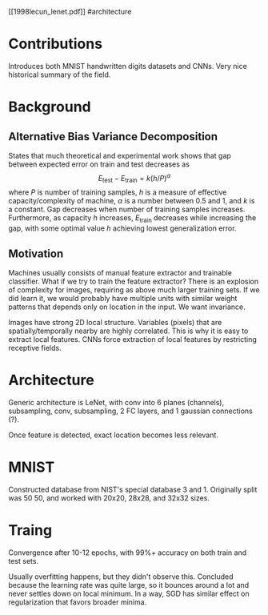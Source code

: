 [[1998lecun_lenet.pdf]]
#architecture 


# Contributions 

   Introduces both MNIST handwritten digits datasets and CNNs. Very nice historical summary of the field. 

# Background

## Alternative Bias Variance Decomposition 

   States that much theoretical and experimental work shows that gap between expected error on train and test decreases as 
   $$
      E_{\mathrm{test}} - E_{\mathrm{train}} = k (h/P)^\alpha 
   $$
   where $P$ is number of training samples, $h$ is a measure of effective capacity/complexity of machine, $\alpha$ is a number between $0.5$ and $1$, and $k$ is a constant. Gap decreases when number of training samples increases. Furthermore, as capacity $h$ increases, $E_{\mathrm{train}}$ decreases while increasing the gap, with some optimal value $h$ achieving lowest generalization error.  

## Motivation 

   Machines usually consists of manual feature extractor and trainable classifier. What if we try to train the feature extractor? There is an explosion of complexity for images, requiring as above much larger training sets. If we did learn it, we would probably have multiple units with similar weight patterns that depends only on location in the input. We want invariance. 

   Images have strong 2D local structure. Variables (pixels) that are spatially/temporally nearby are highly correlated. This is why it is easy to extract local features. CNNs force extraction of local features by restricting receptive fields. 

# Architecture 

   Generic architecture is LeNet, with conv into 6 planes (channels), subsampling, conv, subsampling, 2 FC layers, and 1 gaussian connections (?). 

   Once feature is detected, exact location becomes less relevant.

# MNIST 

   Constructed database from NIST's special database 3 and 1. Originally split was 50 50, and worked with 20x20, 28x28, and 32x32 sizes. 

# Traing 

   Convergence after 10-12 epochs, with 99%+ accuracy on both train and test sets. 

   Usually overfitting happens, but they didn't observe this. Concluded because the learning rate was quite large, so it bounces around a lot and never settles down on local minimum. In a way, SGD has similar effect on regularization that favors broader minima. 

